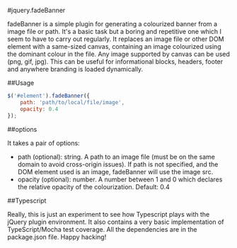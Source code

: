 #jquery.fadeBanner

fadeBanner is a simple plugin for generating a colourized banner from a image file or path. It's a basic task but a boring and repetitive one which I seem to have to carry out regularly. It replaces an image file or other DOM element with a same-sized canvas, containing an image colourized using the dominant colour in the file. Any image supported by canvas can be used (png, gif, jpg). This can be useful for informational blocks, headers, footer and anywhere branding is loaded dynamically.


##Usage

```javascript
$('#element').fadeBanner({
    path: 'path/to/local/file/image',
    opacity: 0.4
});
```


##options

It takes a pair of options:

- path (optional): string. A path to an image file (must be on the same domain to avoid cross-origin issues). If path is not specified, and the DOM element used is an image, fadeBanner will use the image src.
- opacity (optional): number. A number between 1 and 0 which declares the relative opacity of the colourization. Default: 0.4


##Typescript

Really, this is just an experiment to see how Typescript plays with the jQuery plugin environment. It also contains a very basic implementation of TypeScript/Mocha test coverage. All the dependencies are in the package.json file. Happy hacking!





